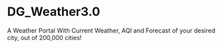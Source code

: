 # DG_Weather3.0
A Weather Portal With Current Weather, AQI and Forecast of your desired city, out of 200,000 cities!
